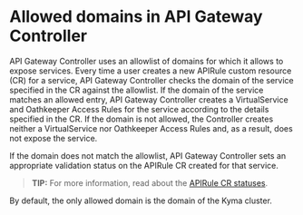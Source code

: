 # Allowed domains in API Gateway Controller

API Gateway Controller uses an allowlist of domains for which it allows to expose services. Every time a user creates a new APIRule custom resource (CR) for a service, API Gateway Controller checks the domain of the service specified in the CR against the allowlist. If the domain of the service matches an allowed entry, API Gateway Controller creates a VirtualService and Oathkeeper Access Rules for the service according to the details specified in the CR. If the domain is not allowed, the Controller creates neither a VirtualService nor Oathkeeper Access Rules and, as a result, does not expose the service.

If the domain does not match the allowlist, API Gateway Controller sets an appropriate validation status on the APIRule CR created for that service.

>**TIP:** For more information, read about the [APIRule CR statuses](./04-00-custom-resources/04-01-apirule/04-01-apirule-custom-resource.md#specification).

By default, the only allowed domain is the domain of the Kyma cluster.
